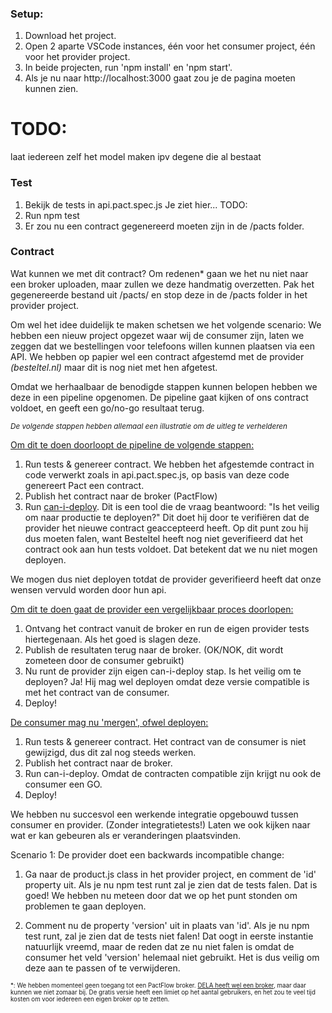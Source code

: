 ### Setup:

1. Download het project.
2. Open 2 aparte VSCode instances, één voor het consumer project, één voor het provider project. 
3. In beide projecten, run 'npm install' en 'npm start'.
4. Als je nu naar http://localhost:3000 gaat zou je de pagina moeten kunnen zien. 

# TODO:
laat iedereen zelf het model maken ipv degene die al bestaat

### Test
1. Bekijk de tests in api.pact.spec.js
Je ziet hier... TODO:
2. Run npm test
3. Er zou nu een contract gegenereerd moeten zijn in de /pacts folder. 

### Contract
Wat kunnen we met dit contract? Om redenen* gaan we het nu niet naar een broker uploaden, maar zullen we deze handmatig overzetten. Pak het gegenereerde bestand uit /pacts/ en stop deze in de /pacts folder in het provider project. 

Om wel het idee duidelijk te maken schetsen we het volgende scenario:
We hebben een nieuw project opgezet waar wij de consumer zijn, laten we zeggen dat we bestellingen voor telefoons willen kunnen plaatsen via een API. 
We hebben op papier wel een contract afgestemd met de provider <i>(besteltel\.nl)</i> maar dit is nog niet met hen afgetest. 

Omdat we herhaalbaar de benodigde stappen kunnen belopen hebben we deze in een pipeline opgenomen. De pipeline gaat kijken of ons contract voldoet, en geeft een go/no-go resultaat terug. 

<small><i>De volgende stappen hebben allemaal een illustratie om de uitleg te verhelderen</i></small>

[Om dit te doen doorloopt de pipeline de volgende stappen:](http://localhost:3000/img/1)

1. Run tests & genereer contract.
We hebben het afgestemde contract in code verwerkt zoals in api.pact.spec.js, op basis van deze code genereert Pact een contract.
2. Publish het contract naar de broker (PactFlow)
3. Run [can-i-deploy](https://docs.pact.io/pact_broker/can_i_deploy).
Dit is een tool die de vraag beantwoord: "Is het veilig om naar productie te deployen?" Dit doet hij door te verifiëren dat de provider het nieuwe contract geaccepteerd heeft.
Op dit punt zou hij dus moeten falen, want Besteltel heeft nog niet geverifieerd dat het contract ook aan hun tests voldoet.
Dat betekent dat we nu niet mogen deployen. 

We mogen dus niet deployen totdat de provider geverifieerd heeft dat onze wensen vervuld worden door hun api. 

[Om dit te doen gaat de provider een vergelijkbaar proces doorlopen:](http://localhost:3000/img/2)

1. Ontvang het contract vanuit de broker en run de eigen provider tests hiertegenaan. Als het goed is slagen deze. 
2. Publish de resultaten terug naar de broker. (OK/NOK, dit wordt zometeen door de consumer gebruikt)
3. Nu runt de provider zijn eigen can-i-deploy stap. Is het veilig om te deployen? Ja! Hij mag wel deployen omdat deze versie compatible is met het contract van de consumer. 
4. Deploy!

[De consumer mag nu 'mergen', ofwel deployen:](http://localhost:3000/img/3)

1. Run tests & genereer contract. 
Het contract van de consumer is niet gewijzigd, dus dit zal nog steeds werken.
2. Publish het contract naar de broker. 
3. Run can-i-deploy. 
Omdat de contracten compatible zijn krijgt nu ook de consumer een GO.
4. Deploy!

We hebben nu succesvol een werkende integratie opgebouwd tussen consumer en provider. (Zonder integratietests!)
Laten we ook kijken naar wat er kan gebeuren als er veranderingen plaatsvinden. 

Scenario 1: De provider doet een backwards incompatible change:
1. Ga naar de product.js class in het provider project, en comment de 'id' property uit. Als je nu npm test runt zal je zien dat de tests falen.
Dat is goed! We hebben nu meteen door dat we op het punt stonden om problemen te gaan deployen. 

2. Comment nu de property 'version' uit in plaats van 'id'. Als je nu npm test runt, zal je zien dat de tests niet falen!
Dat oogt in eerste instantie natuurlijk vreemd, maar de reden dat ze nu niet falen  is omdat de consumer het veld 'version' helemaal niet gebruikt. Het is dus veilig om deze aan te passen of te verwijderen. 





<small><small>*: We hebben momenteel geen toegang tot een PactFlow broker. [DELA heeft wel een broker](https://delagroup.pactflow.io), maar daar kunnen we niet zomaar bij. De gratis versie heeft een limiet op het aantal gebruikers, en het zou te veel tijd kosten om voor iedereen een eigen broker op te zetten.</small></small>
